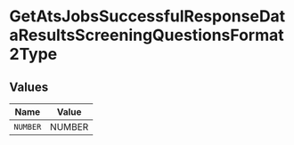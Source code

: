 # GetAtsJobsSuccessfulResponseDataResultsScreeningQuestionsFormat2Type


## Values

| Name     | Value    |
| -------- | -------- |
| `NUMBER` | NUMBER   |